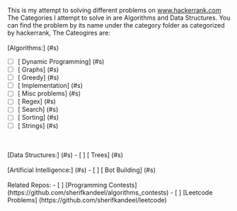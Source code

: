 This is my attempt to solving different problems on www.hackerrank.com
<br/>
The Categories I attempt to solve in are Algorithms and Data Structures.
You can find the problem by its name under the category folder as categorized by hackerrank, The Cateogires are:
<br/>
<br/>
[Algorithms:] (#s)
- [ ] [    Dynamic Programming] (#s)
- [ ] [    Graphs] (#s)
- [ ] [    Greedy] (#s)
- [ ] [    Implementation] (#s)
- [ ] [    Misc problems] (#s)
- [ ] [    Regex] (#s)
- [ ] [    Search] (#s)
- [ ] [    Sorting] (#s)
- [ ] [    Strings] (#s)

<br/>
<br/>
[Data Structures:] (#s)
- [ ] [   Trees] (#s) 

<br/>
<br/>
[Artificial Intelligence:] (#s)
- [ ] [    Bot Building] (#s)


<br/>
<br/>
Related Repos:
- [ ] [Programming Contests] (https://github.com/sherifkandeel/algorithms_contests)
- [ ] [Leetcode Problems] (https://github.com/sherifkandeel/leetcode)
